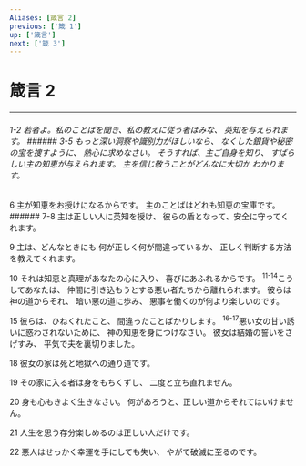 ```yaml
---
Aliases: [箴言 2]
previous: ['箴 1']
up: ['箴言']
next: ['箴 3']
---
```

# 箴言 2

***
###### 1-2 若者よ。私のことばを聞き、私の教えに従う者はみな、 英知を与えられます。 ###### 3-5 もっと深い洞察や識別力がほしいなら、 なくした銀貨や秘密の宝を捜すように、 熱心に求めなさい。 そうすれば、主ご自身を知り、 すばらしい主の知恵が与えられます。 主を信じ敬うことがどんなに大切か わかります。 



6 
主が知恵をお授けになるからです。 主のことばはどれも知恵の宝庫です。 ###### 7-8 主は正しい人に英知を授け、 彼らの盾となって、安全に守ってくれます。 



9 
主は、どんなときにも 何が正しく何が間違っているか、 正しく判断する方法を教えてくれます。 



10 
それは知恵と真理があなたの心に入り、 喜びにあふれるからです。 <sup class="versenum">11-14</sup>こうしてあなたは、 仲間に引き込もうとする悪い者たちから離れられます。 彼らは神の道からそれ、 暗い悪の道に歩み、 悪事を働くのが何より楽しいのです。 



15 
彼らは、ひねくれたこと、 間違ったことばかりします。 <sup class="versenum">16-17</sup>悪い女の甘い誘いに惑わされないために、 神の知恵を身につけなさい。 彼女は結婚の誓いをさげすみ、 平気で夫を裏切りました。 



18 
彼女の家は死と地獄への通り道です。 



19 
その家に入る者は身をもちくずし、 二度と立ち直れません。 



20 
身も心もきよく生きなさい。 何があろうと、正しい道からそれてはいけません。 



21 
人生を思う存分楽しめるのは正しい人だけです。 



22 
悪人はせっかく幸運を手にしても失い、 やがて破滅に至るのです。
